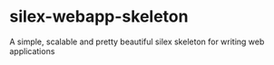 # silex-webapp-skeleton
A simple, scalable and pretty beautiful silex skeleton for writing web applications
